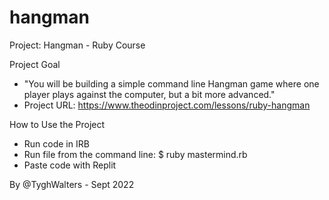 # hangman
Project: Hangman - Ruby Course

Project Goal

- "You will be building a simple command line Hangman game where one player plays against the computer, but a bit more advanced."
- Project URL: https://www.theodinproject.com/lessons/ruby-hangman

How to Use the Project

- Run code in IRB
- Run file from the command line:  $ ruby mastermind.rb 
- Paste code with Replit

By @TyghWalters - Sept 2022